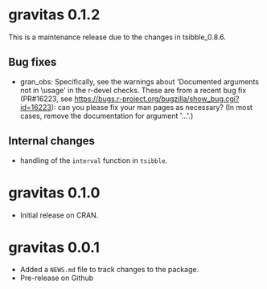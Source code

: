 # gravitas 0.1.2

This is a maintenance release due to the changes in tsibble_0.8.6.

## Bug fixes

* gran_obs: Specifically, see the warnings about 'Documented arguments not in
\usage' in the r-devel checks.  These are from a recent bug fix
(PR#16223, see
<https://bugs.r-project.org/bugzilla/show_bug.cgi?id=16223>): can you
please fix your man pages as necessary?  (In most cases, remove the
documentation for argument '...'.)

## Internal changes

* handling of the `interval` function in `tsibble`.

# gravitas 0.1.0

* Initial release on CRAN.

# gravitas 0.0.1

* Added a `NEWS.md` file to track changes to the package.
* Pre-release on Github


